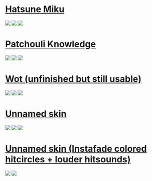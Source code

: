 # [Hatsune Miku](https://drive.google.com/file/d/15UO4I7m-Hk3ypC5HqMnW4kg1-kNA45cG/view?usp=sharing)

![](https://i.imgur.com/FEBPfF9.png)
![](https://i.imgur.com/mkrPfuT.png)
![](https://i.imgur.com/3ZBQhdQ.png)

# [Patchouli Knowledge](https://drive.google.com/file/d/1zEfju369DuA2ctItAZGs7GI8mlZ9DWSQ/view?usp=sharing)

![](https://i.imgur.com/TIbuRVW.png)
![](https://i.imgur.com/f0XIPBa.png)
![](https://i.imgur.com/FEziXT9.png)

# [Wot (unfinished but still usable)](https://drive.google.com/file/d/1xDXbkvl3xO0PvFLO2tA12ZFt6F3mItKg/view?usp=sharing)

![](https://i.imgur.com/I1N6wJI.png)
![](https://i.imgur.com/DjOD83c.png)
![](https://i.imgur.com/hcQZ6xq.png)

# [Unnamed skin](https://drive.google.com/file/d/1Klf5OAlzUPyrxWr7dTScTDtHOiXnIENy/view?usp=sharing)

![](https://i.imgur.com/nU92Lxr.png)
![](https://i.imgur.com/t0D4pFw.png)
![](https://i.imgur.com/Hmf3bXu.png)

# [Unnamed skin (Instafade colored hitcircles + louder hitsounds)](https://drive.google.com/file/d/1E87PSwKcWSzFmVd7FOe4-ux6V-qzgiON/view?usp=sharing)

![](https://i.imgur.com/U6DAmxY.png)
![](https://i.imgur.com/HrE9WZe.png)
